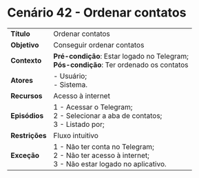 # Cenário 42 - Ordenar contatos

|        |                   |  
| -------  |  :------------------------------------|
|**Título** | Ordenar contatos |
|**Objetivo** | Conseguir ordenar contatos|
|**Contexto** |**Pré-condição**: Estar logado no Telegram;<br>**Pós-condição**: Ter ordenado os contatos|
|**Atores**   | - Usuário;<br> - Sistema.       | 
|**Recursos** | Acesso à internet|
|**Episódios**| 1 - Acessar o Telegram; <br>2 - Selecionar a aba de contatos;<br>3 - Listado por;
|**Restrições**| Fluxo intuitivo| 
|**Exceção**| 1 - Não ter conta no Telegram;<br> 2 - Não ter acesso à internet;<br>3 - Não estar logado no aplicativo.|

 